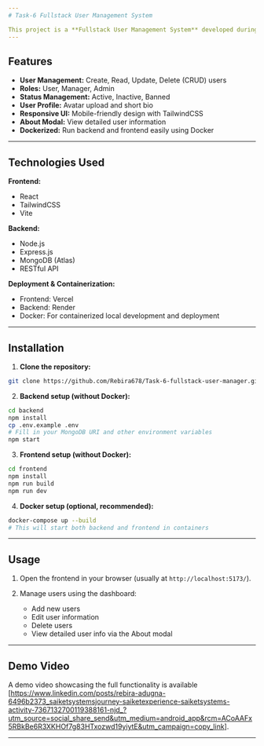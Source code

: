 ```yaml
---
# Task-6 Fullstack User Management System

This project is a **Fullstack User Management System** developed during my **Saiket Internship**. It demonstrates my skills in **React, Node.js, Express, MongoDB, TailwindCSS**, and deployment using **Render & Vercel**. The system also includes **Docker support** for easier setup and deployment.
---
```


## Features

- **User Management:** Create, Read, Update, Delete (CRUD) users
- **Roles:** User, Manager, Admin
- **Status Management:** Active, Inactive, Banned
- **User Profile:** Avatar upload and short bio
- **Responsive UI:** Mobile-friendly design with TailwindCSS
- **About Modal:** View detailed user information
- **Dockerized:** Run backend and frontend easily using Docker

---

## Technologies Used

**Frontend:**

- React
- TailwindCSS
- Vite

**Backend:**

- Node.js
- Express.js
- MongoDB (Atlas)
- RESTful API

**Deployment & Containerization:**

- Frontend: Vercel
- Backend: Render
- Docker: For containerized local development and deployment

---

## Installation

1. **Clone the repository:**

```bash
git clone https://github.com/Rebira678/Task-6-fullstack-user-manager.git
```

2. **Backend setup (without Docker):**

```bash
cd backend
npm install
cp .env.example .env
# Fill in your MongoDB URI and other environment variables
npm start
```

3. **Frontend setup (without Docker):**

```bash
cd frontend
npm install
npm run build
npm run dev
```

4. **Docker setup (optional, recommended):**

```bash
docker-compose up --build
# This will start both backend and frontend in containers
```

---

## Usage

1. Open the frontend in your browser (usually at `http://localhost:5173/`).
2. Manage users using the dashboard:

   - Add new users
   - Edit user information
   - Delete users
   - View detailed user info via the About modal

---

## Demo Video

A demo video showcasing the full functionality is available [https://www.linkedin.com/posts/rebira-adugna-6496b2373_saiketsystemsjourney-saiketexperience-saiketsystems-activity-7367132700119388161-njd_?utm_source=social_share_send&utm_medium=android_app&rcm=ACoAAFx5RBkBe6R3XKHOf7g83HTxozwd19yiytE&utm_campaign=copy_link].

---
